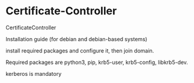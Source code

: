 # Certificate-Controller
CertificateController


Installation guide (for debian and debian-based systems)


install required packages and configure it, then join domain.

Required packages are python3, pip, krb5-user, krb5-config, libkrb5-dev.






kerberos is mandatory
